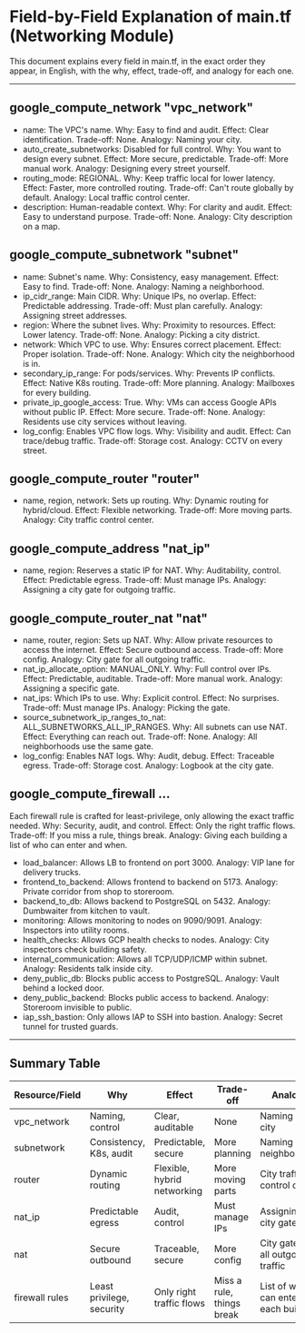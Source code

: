 # Field-by-Field Explanation of main.tf (Networking Module)

This document explains every field in main.tf, in the exact order they appear, in English, with the why, effect, trade-off, and analogy for each one.

---

## google_compute_network "vpc_network"

- name: The VPC's name. Why: Easy to find and audit. Effect: Clear identification. Trade-off: None. Analogy: Naming your city.
- auto_create_subnetworks: Disabled for full control. Why: You want to design every subnet. Effect: More secure, predictable. Trade-off: More manual work. Analogy: Designing every street yourself.
- routing_mode: REGIONAL. Why: Keep traffic local for lower latency. Effect: Faster, more controlled routing. Trade-off: Can't route globally by default. Analogy: Local traffic control center.
- description: Human-readable context. Why: For clarity and audit. Effect: Easy to understand purpose. Trade-off: None. Analogy: City description on a map.

## google_compute_subnetwork "subnet"

- name: Subnet's name. Why: Consistency, easy management. Effect: Easy to find. Trade-off: None. Analogy: Naming a neighborhood.
- ip_cidr_range: Main CIDR. Why: Unique IPs, no overlap. Effect: Predictable addressing. Trade-off: Must plan carefully. Analogy: Assigning street addresses.
- region: Where the subnet lives. Why: Proximity to resources. Effect: Lower latency. Trade-off: None. Analogy: Picking a city district.
- network: Which VPC to use. Why: Ensures correct placement. Effect: Proper isolation. Trade-off: None. Analogy: Which city the neighborhood is in.
- secondary_ip_range: For pods/services. Why: Prevents IP conflicts. Effect: Native K8s routing. Trade-off: More planning. Analogy: Mailboxes for every building.
- private_ip_google_access: True. Why: VMs can access Google APIs without public IP. Effect: More secure. Trade-off: None. Analogy: Residents use city services without leaving.
- log_config: Enables VPC flow logs. Why: Visibility and audit. Effect: Can trace/debug traffic. Trade-off: Storage cost. Analogy: CCTV on every street.

## google_compute_router "router"

- name, region, network: Sets up routing. Why: Dynamic routing for hybrid/cloud. Effect: Flexible networking. Trade-off: More moving parts. Analogy: City traffic control center.

## google_compute_address "nat_ip"

- name, region: Reserves a static IP for NAT. Why: Auditability, control. Effect: Predictable egress. Trade-off: Must manage IPs. Analogy: Assigning a city gate for outgoing traffic.

## google_compute_router_nat "nat"

- name, router, region: Sets up NAT. Why: Allow private resources to access the internet. Effect: Secure outbound access. Trade-off: More config. Analogy: City gate for all outgoing traffic.
- nat_ip_allocate_option: MANUAL_ONLY. Why: Full control over IPs. Effect: Predictable, auditable. Trade-off: More manual work. Analogy: Assigning a specific gate.
- nat_ips: Which IPs to use. Why: Explicit control. Effect: No surprises. Trade-off: Must manage IPs. Analogy: Picking the gate.
- source_subnetwork_ip_ranges_to_nat: ALL_SUBNETWORKS_ALL_IP_RANGES. Why: All subnets can use NAT. Effect: Everything can reach out. Trade-off: None. Analogy: All neighborhoods use the same gate.
- log_config: Enables NAT logs. Why: Audit, debug. Effect: Traceable egress. Trade-off: Storage cost. Analogy: Logbook at the city gate.

## google_compute_firewall ...

Each firewall rule is crafted for least-privilege, only allowing the exact traffic needed. Why: Security, audit, and control. Effect: Only the right traffic flows. Trade-off: If you miss a rule, things break. Analogy: Giving each building a list of who can enter and when.

- load_balancer: Allows LB to frontend on port 3000. Analogy: VIP lane for delivery trucks.
- frontend_to_backend: Allows frontend to backend on 5173. Analogy: Private corridor from shop to storeroom.
- backend_to_db: Allows backend to PostgreSQL on 5432. Analogy: Dumbwaiter from kitchen to vault.
- monitoring: Allows monitoring to nodes on 9090/9091. Analogy: Inspectors into utility rooms.
- health_checks: Allows GCP health checks to nodes. Analogy: City inspectors check building safety.
- internal_communication: Allows all TCP/UDP/ICMP within subnet. Analogy: Residents talk inside city.
- deny_public_db: Blocks public access to PostgreSQL. Analogy: Vault behind a locked door.
- deny_public_backend: Blocks public access to backend. Analogy: Storeroom invisible to public.
- iap_ssh_bastion: Only allows IAP to SSH into bastion. Analogy: Secret tunnel for trusted guards.

---

## Summary Table

| Resource/Field | Why                       | Effect                      | Trade-off                 | Analogy                             |
| -------------- | ------------------------- | --------------------------- | ------------------------- | ----------------------------------- |
| vpc_network    | Naming, control           | Clear, auditable            | None                      | Naming your city                    |
| subnetwork     | Consistency, K8s, audit   | Predictable, secure         | More planning             | Naming a neighborhood               |
| router         | Dynamic routing           | Flexible, hybrid networking | More moving parts         | City traffic control center         |
| nat_ip         | Predictable egress        | Audit, control              | Must manage IPs           | Assigning a city gate               |
| nat            | Secure outbound           | Traceable, secure           | More config               | City gate for all outgoing traffic  |
| firewall rules | Least privilege, security | Only right traffic flows    | Miss a rule, things break | List of who can enter each building |
